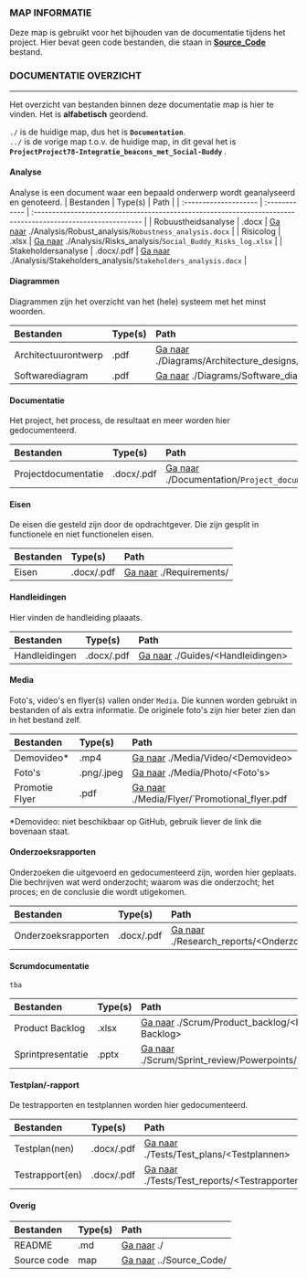 ### MAP INFORMATIE
Deze map is gebruikt voor het bijhouden van de documentatie tijdens het project. Hier bevat geen code bestanden, die staan in <b>[Source_Code](../Source_Code/)</b> bestand.



### DOCUMENTATIE OVERZICHT
---
Het overzicht van bestanden binnen deze documentatie map is hier te vinden. 
Het is <b>alfabetisch</b> geordend.

`./` is de huidige map, dus het is <b>`Documentation`</b>. <br>
`../` is de vorige map t.o.v. de huidige map, in dit geval het is <b> `ProjectProject78-Integratie_beacons_met_Social-Buddy` </b>.

#### Analyse
Analyse is een document waar een bepaald onderwerp wordt geanalyseerd en genoteerd.
| Bestanden   	    	| Type(s) 		| Path				                                                                                           |
| :-------------------- | :------------	| :----------------------------------------------------------------------------------------------------------- |
| Robuustheidsanalyse   | .docx         | [Ga naar](./Analysis/Robust_analysis) ./Analysis/Robust_analysis/`Robustness_analysis.docx` |
| Risicolog 			| .xlsx 	 	| [Ga naar](./Analysis/Risks_analysis) ./Analysis/Risks_analysis/`Social_Buddy_Risks_log.xlsx` |
| Stakeholdersanalyse   | .docx/.pdf    | [Ga naar](./Analysis/Stakeholders_analysis) ./Analysis/Stakeholders_analysis/`Stakeholders_analysis.docx` |

#### Diagrammen
Diagrammen zijn het overzicht van het (hele) systeem met het minst woorden.

| Bestanden   	    	| Type(s) 		| Path				                                                                                           |
| :-------------------- | :------------	| :----------------------------------------------------------------------------------------------------------- |
| Architectuurontwerp 	| .pdf 		 	| [Ga naar](./Diagrams/Architecture_designs) ./Diagrams/Architecture_designs/\<Architectuurontwerp(en)> |
| Softwarediagram 		| .pdf 		 	| [Ga naar](./Diagrams/Software_diagrams) ./Diagrams/Software_diagrams/\<Softwarediagram> |

#### Documentatie
Het project, het process, de resultaat en meer worden hier gedocumenteerd.

| Bestanden   	    	| Type(s) 		| Path				                                                                                           |
| :-------------------- | :------------	| :----------------------------------------------------------------------------------------------------------- |
| Projectdocumentatie 	| .docx/.pdf    | [Ga naar](./Documentation/Project_documentation.docx) ./Documentation/`Project_documentation.docx` |

#### Eisen
De eisen die gesteld zijn door de opdrachtgever. Die zijn gesplit in functionele en niet functionelen eisen.

| Bestanden   	    	| Type(s) 		| Path				                                                                                           |
| :-------------------- | :------------	| :----------------------------------------------------------------------------------------------------------- |
| Eisen      			| .docx/.pdf    | [Ga naar](./Requirements) ./Requirements/<Eisen> |

#### Handleidingen
Hier vinden de handleiding plaaats.

| Bestanden   	    	| Type(s) 		| Path				                                |
| :-------------------- | :------------	| :------------------------------------------------ |
| Handleidingen         | .docx/.pdf    | [Ga naar](./Guides/) ./Guides/\<Handleidingen>    |

#### Media
Foto's, video's en flyer(s) vallen onder `Media`. Die kunnen worden gebruikt in bestanden of als extra informatie. De originele foto's zijn hier beter
zien dan in het bestand zelf.

| Bestanden   	    	| Type(s) 		| Path                                                          |
| :-------------------- | :------------	| :------------------------------------------------------------ |
| Demovideo*            | .mp4          | [Ga naar](./Media/Video) ./Media/Video/\<Demovideo>           |
| Foto's 				| .png/.jpeg	| [Ga naar](./Media/Photo) ./Media/Photo/<Foto's>               |
| Promotie Flyer 		| .pdf 		 	| [Ga naar](./Media/Flyer) ./Media/Flyer/`Promotional_flyer.pdf |

*Demovideo: niet beschikbaar op GitHub, gebruik liever de link die bovenaan staat.

#### Onderzoeksrapporten
Onderzoeken die uitgevoerd en gedocumenteerd zijn, worden hier geplaats. Die bechrijven wat werd onderzocht; waarom was die onderzocht; het proces; en
de conclusie die wordt utigekomen.

| Bestanden   	    	| Type(s) 		| Path                                                                      |
| :-------------------- | :------------	| :------------------------------------------------------------------------ |
| Onderzoeksrapporten   | .docx/.pdf    | [Ga naar](./Research_reports/) ./Research_reports/\<Onderzoeksrapporten>  |

#### Scrumdocumentatie
`tba`

| Bestanden   	    	| Type(s) 		| Path                                                                                              |
| :-------------------- | :------------	| :------------------------------------------------------------------------------------------------ |
| Product Backlog 		| .xlsx 	 	| [Ga naar](./Scrum/Product_backlog) ./Scrum/Product_backlog/\<Product Backlog>                     |
| Sprintpresentatie     | .pptx         | [Ga naar](./Scrum/Sprint_review/Powerpoints/) ./Scrum/Sprint_review/Powerpoints/\<Presentaties>   |

#### Testplan/-rapport
De testrapporten en testplannen worden hier gedocumenteerd.

| Bestanden   	    	| Type(s) 		| Path                                                                      |
| :-------------------- | :------------	| :------------------------------------------------------------------------ |
| Testplan(nen)         | .docx/.pdf    | [Ga naar](./Tests/Test_plans/) ./Tests/Test_plans/\<Testplannen>          |
| Testrapport(en)       | .docx/.pdf    | [Ga naar](./Tests/Test_reports/) ./Tests/Test_reports/\<Testrapporten>    |

#### Overig
| Bestanden   	    	| Type(s) 		| Path                                          |
| :-------------------- | :------------	| :-------------------------------------------- |
| README 				| .md 		 	| [Ga naar](./) ./                              |
| Source code    		| map			| [Ga naar](../Source_Code) ../Source_Code/     |

